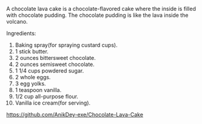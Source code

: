 A chocolate lava cake is a chocolate-flavored cake where the inside is filled with chocolate pudding. The chocolate pudding is like the lava inside the volcano.

Ingredients:

1. Baking spray(for spraying custard cups).
2. 1 stick butter.
3. 2 ounces bittersweet chocolate.
4. 2 ounces semisweet chocolate.
5. 1 1/4 cups powdered sugar.
6. 2 whole eggs.
7. 3 egg yolks.
8. 1 teaspoon vanilla.
9. 1/2 cup all-purpose flour.
10. Vanilla ice cream(for serving).

https://github.com/AnikDey-exe/Chocolate-Lava-Cake
